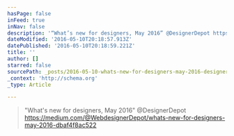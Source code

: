```yaml
---
hasPage: false
inFeed: true
inNav: false
description: '“What’s new for designers, May 2016” @DesignerDepot https://medium.com/@WebdesignerDepot/whats-new-for-designers-may-2016-dbaf4f8ac522'
dateModified: '2016-05-10T20:18:57.913Z'
datePublished: '2016-05-10T20:18:59.221Z'
title: ''
author: []
starred: false
sourcePath: _posts/2016-05-10-whats-new-for-designers-may-2016-designerdepot-https.md
_context: 'http://schema.org'
_type: Article

---
```

> "What's new for designers, May 2016" @DesignerDepot https://medium.com/@WebdesignerDepot/whats-new-for-designers-may-2016-dbaf4f8ac522